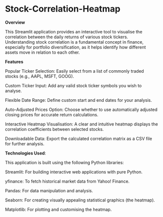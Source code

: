 # Stock-Correlation-Heatmap

**Overview**

This Streamlit application provides an interactive tool to visualise the correlation between the daily returns of various stock tickers. Understanding stock correlation is a fundamental concept in finance, especially for portfolio diversification, as it helps identify how different assets move in relation to each other.


**Features**

Popular Ticker Selection: Easily select from a list of commonly traded stocks (e.g., AAPL, MSFT, GOOG).

Custom Ticker Input: Add any valid stock ticker symbols you wish to analyse.

Flexible Date Range: Define custom start and end dates for your analysis.

Auto-Adjusted Prices Option: Choose whether to use automatically adjusted closing prices for accurate return calculations.

Interactive Heatmap Visualisation: A clear and intuitive heatmap displays the correlation coefficients between selected stocks.

Downloadable Data: Export the calculated correlation matrix as a CSV file for further analysis.


**Technologies Used**:

This application is built using the following Python libraries:

Streamlit: For building interactive web applications with pure Python.

yfinance: To fetch historical market data from Yahoo! Finance.

Pandas: For data manipulation and analysis.

Seaborn: For creating visually appealing statistical graphics (the heatmap).

Matplotlib: For plotting and customising the heatmap.
